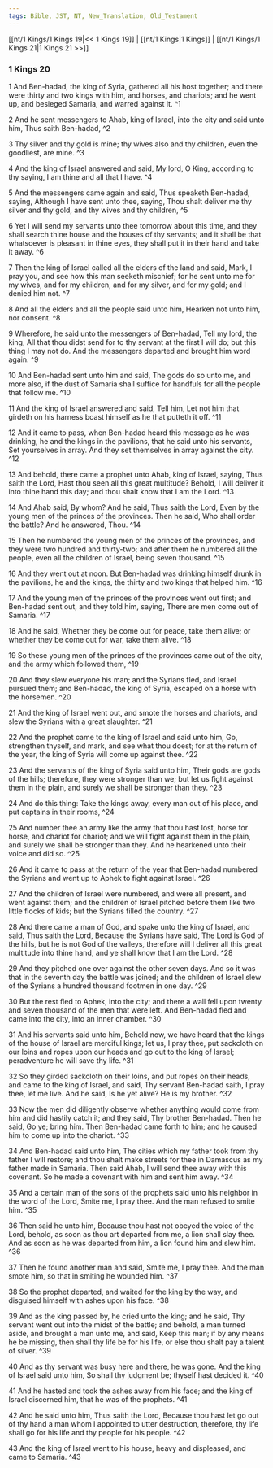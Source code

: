 ```yaml
---
tags: Bible, JST, NT, New_Translation, Old_Testament
---
```


[[nt/1 Kings/1 Kings 19|<< 1 Kings 19]] | [[nt/1 Kings|1 Kings]] | [[nt/1 Kings/1 Kings 21|1 Kings 21 >>]]

### 1 Kings 20

1 And Ben-hadad, the king of Syria, gathered all his host together; and there were thirty and two kings with him, and horses, and chariots; and he went up, and besieged Samaria, and warred against it.  ^1

2 And he sent messengers to Ahab, king of Israel, into the city and said unto him, Thus saith Ben-hadad,  ^2

3 Thy silver and thy gold is mine; thy wives also and thy children, even the goodliest, are mine.  ^3

4 And the king of Israel answered and said, My lord, O King, according to thy saying, I am thine and all that I have.  ^4

5 And the messengers came again and said, Thus speaketh Ben-hadad, saying, Although I have sent unto thee, saying, Thou shalt deliver me thy silver and thy gold, and thy wives and thy children,  ^5

6 Yet I will send my servants unto thee tomorrow about this time, and they shall search thine house and the houses of thy servants; and it shall be that whatsoever is pleasant in thine eyes, they shall put it in their hand and take it away.  ^6

7 Then the king of Israel called all the elders of the land and said, Mark, I pray you, and see how this man seeketh mischief; for he sent unto me for my wives, and for my children, and for my silver, and for my gold; and I denied him not.  ^7

8 And all the elders and all the people said unto him, Hearken not unto him, nor consent.  ^8

9 Wherefore, he said unto the messengers of Ben-hadad, Tell my lord, the king, All that thou didst send for to thy servant at the first I will do; but this thing I may not do. And the messengers departed and brought him word again.  ^9

10 And Ben-hadad sent unto him and said, The gods do so unto me, and more also, if the dust of Samaria shall suffice for handfuls for all the people that follow me.  ^10

11 And the king of Israel answered and said, Tell him, Let not him that girdeth on his harness boast himself as he that putteth it off.  ^11

12 And it came to pass, when Ben-hadad heard this message as he was drinking, he and the kings in the pavilions, that he said unto his servants, Set yourselves in array. And they set themselves in array against the city.  ^12

13 And behold, there came a prophet unto Ahab, king of Israel, saying, Thus saith the Lord, Hast thou seen all this great multitude? Behold, I will deliver it into thine hand this day; and thou shalt know that I am the Lord.  ^13

14 And Ahab said, By whom? And he said, Thus saith the Lord, Even by the young men of the princes of the provinces. Then he said, Who shall order the battle? And he answered, Thou.  ^14

15 Then he numbered the young men of the princes of the provinces, and they were two hundred and thirty-two; and after them he numbered all the people, even all the children of Israel, being seven thousand.  ^15

16 And they went out at noon. But Ben-hadad was drinking himself drunk in the pavilions, he and the kings, the thirty and two kings that helped him.  ^16

17 And the young men of the princes of the provinces went out first; and Ben-hadad sent out, and they told him, saying, There are men come out of Samaria.  ^17

18 And he said, Whether they be come out for peace, take them alive; or whether they be come out for war, take them alive.  ^18

19 So these young men of the princes of the provinces came out of the city, and the army which followed them,  ^19

20 And they slew everyone his man; and the Syrians fled, and Israel pursued them; and Ben-hadad, the king of Syria, escaped on a horse with the horsemen.  ^20

21 And the king of Israel went out, and smote the horses and chariots, and slew the Syrians with a great slaughter.  ^21

22 And the prophet came to the king of Israel and said unto him, Go, strengthen thyself, and mark, and see what thou doest; for at the return of the year, the king of Syria will come up against thee.  ^22

23 And the servants of the king of Syria said unto him, Their gods are gods of the hills; therefore, they were stronger than we; but let us fight against them in the plain, and surely we shall be stronger than they.  ^23

24 And do this thing: Take the kings away, every man out of his place, and put captains in their rooms,  ^24

25 And number thee an army like the army that thou hast lost, horse for horse, and chariot for chariot; and we will fight against them in the plain, and surely we shall be stronger than they. And he hearkened unto their voice and did so.  ^25

26 And it came to pass at the return of the year that Ben-hadad numbered the Syrians and went up to Aphek to fight against Israel.  ^26

27 And the children of Israel were numbered, and were all present, and went against them; and the children of Israel pitched before them like two little flocks of kids; but the Syrians filled the country.  ^27

28 And there came a man of God, and spake unto the king of Israel, and said, Thus saith the Lord, Because the Syrians have said, The Lord is God of the hills, but he is not God of the valleys, therefore will I deliver all this great multitude into thine hand, and ye shall know that I am the Lord.  ^28

29 And they pitched one over against the other seven days. And so it was that in the seventh day the battle was joined; and the children of Israel slew of the Syrians a hundred thousand footmen in one day.  ^29

30 But the rest fled to Aphek, into the city; and there a wall fell upon twenty and seven thousand of the men that were left. And Ben-hadad fled and came into the city, into an inner chamber.  ^30

31 And his servants said unto him, Behold now, we have heard that the kings of the house of Israel are merciful kings; let us, I pray thee, put sackcloth on our loins and ropes upon our heads and go out to the king of Israel; peradventure he will save thy life.  ^31

32 So they girded sackcloth on their loins, and put ropes on their heads, and came to the king of Israel, and said, Thy servant Ben-hadad saith, I pray thee, let me live. And he said, Is he yet alive? He is my brother.  ^32

33 Now the men did diligently observe whether anything would come from him and did hastily catch it; and they said, Thy brother Ben-hadad. Then he said, Go ye; bring him. Then Ben-hadad came forth to him; and he caused him to come up into the chariot.  ^33

34 And Ben-hadad said unto him, The cities which my father took from thy father I will restore; and thou shalt make streets for thee in Damascus as my father made in Samaria. Then said Ahab, I will send thee away with this covenant. So he made a covenant with him and sent him away.  ^34

35 And a certain man of the sons of the prophets said unto his neighbor in the word of the Lord, Smite me, I pray thee. And the man refused to smite him.  ^35

36 Then said he unto him, Because thou hast not obeyed the voice of the Lord, behold, as soon as thou art departed from me, a lion shall slay thee. And as soon as he was departed from him, a lion found him and slew him.  ^36

37 Then he found another man and said, Smite me, I pray thee. And the man smote him, so that in smiting he wounded him.  ^37

38 So the prophet departed, and waited for the king by the way, and disguised himself with ashes upon his face.  ^38

39 And as the king passed by, he cried unto the king; and he said, Thy servant went out into the midst of the battle; and behold, a man turned aside, and brought a man unto me, and said, Keep this man; if by any means he be missing, then shall thy life be for his life, or else thou shalt pay a talent of silver.  ^39

40 And as thy servant was busy here and there, he was gone. And the king of Israel said unto him, So shall thy judgment be; thyself hast decided it.  ^40

41 And he hasted and took the ashes away from his face; and the king of Israel discerned him, that he was of the prophets.  ^41

42 And he said unto him, Thus saith the Lord, Because thou hast let go out of thy hand a man whom I appointed to utter destruction, therefore, thy life shall go for his life and thy people for his people.  ^42

43 And the king of Israel went to his house, heavy and displeased, and came to Samaria.  ^43

 
